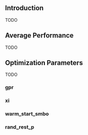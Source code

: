 ## Introduction

TODO

## Average Performance

TODO

## Optimization Parameters

TODO

### gpr

### xi

### warm_start_smbo

### rand_rest_p
